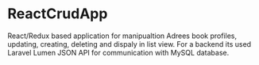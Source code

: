 # ReactCrudApp
React/Redux based application for manipualtion Adrees book profiles, updating, creating, deleting and dispaly in list view. For a backend its used Laravel Lumen JSON API for communication with MySQL database.
